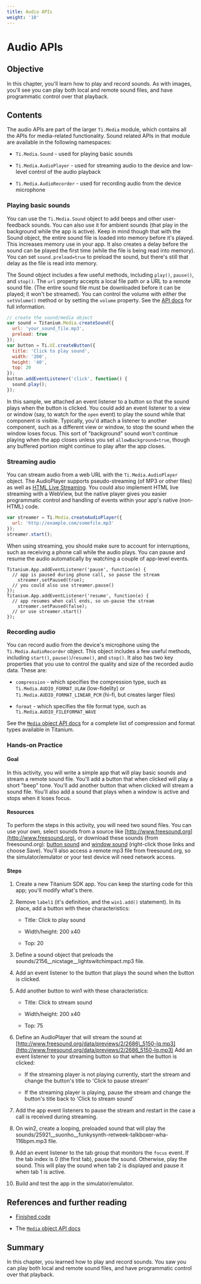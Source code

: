 ```yaml
---
title: Audio APIs
weight: '10'
---
```


# Audio APIs

## Objective

In this chapter, you'll learn how to play and record sounds. As with images, you'll see you can play both local and remote sound files, and have programmatic control over that playback.

## Contents

The audio APIs are part of the larger `Ti.Media` module, which contains all the APIs for media-related functionality. Sound related APIs in that module are available in the following namespaces:

* `Ti.Media.Sound` - used for playing basic sounds

* `Ti.Media.AudioPlayer` - used for streaming audio to the device and low-level control of the audio playback

* `Ti.Media.AudioRecorder` - used for recording audio from the device microphone

### Playing basic sounds

You can use the `Ti.Media.Sound` object to add beeps and other user-feedback sounds. You can also use it for ambient sounds (that play in the background while the app is active). Keep in mind though that with the Sound object, the entire sound file is loaded into memory before it's played. This increases memory use in your app. It also creates a delay before the sound can be played the first time (while the file is being read into memory). You can set `sound.preload=true` to preload the sound, but there's still that delay as the file is read into memory.

The Sound object includes a few useful methods, including `play()`, `pause()`, and `stop()`. The `url` property accepts a local file path or a URL to a remote sound file. (The entire sound file must be downloaded before it can be played; it won't be streamed). You can control the volume with either the `setVolume()` method or by setting the `volume` property. See the [API docs](http://developer.appcelerator.com/apidoc/mobile/latest/Titanium.Media.Sound-object) for full information.

```javascript
// create the sound/media object
var sound = Titanium.Media.createSound({
  url: 'your_sound_file.mp3',
  preload: true
});
var button = Ti.UI.createButton({
  title: 'Click to play sound',
  width: '200',
  height: '40',
  top: 20
});
button.addEventListener('click', function() {
  sound.play();
});
```

In this sample, we attached an event listener to a button so that the sound plays when the button is clicked. You could add an event listener to a view or window (say, to watch for the `open` event) to play the sound while that component is visible. Typically, you'd attach a listener to another component, such as a different view or window, to stop the sound when the window loses focus. This sort of "background" sound won't continue playing when the app closes unless you set `allowBackground=true`, though any buffered portion might continue to play after the app closes.

### Streaming audio

You can stream audio from a web URL with the `Ti.Media.AudioPlayer` object. The AudioPlayer supports pseudo-streaming (of MP3 or other files) as well as [HTML Live Streaming](http://developer.apple.com/library/ios/#documentation/networkinginternet/conceptual/streamingmediaguide/Introduction/Introduction.html#//apple_ref/doc/uid/TP40008332-CH1-DontLinkElementID_39). You could also implement HTML live streaming with a WebView, but the native player gives you easier programmatic control and handling of events within your app's native (non-HTML) code.

```javascript
var streamer = Ti.Media.createAudioPlayer({
  url: 'http://example.com/somefile.mp3'
});
streamer.start();
```

When using streaming, you should make sure to account for interruptions, such as receiving a phone call while the audio plays. You can pause and resume the audio automatically by watching a couple of app-level events.

```
Titanium.App.addEventListener('pause', function(e) {
  // app is paused during phone call, so pause the stream
    streamer.setPaused(true);
  // you could also use streamer.pause()
});
Titanium.App.addEventListener('resume', function(e) {
  // app resumes when call ends, so un-pause the stream
    streamer.setPaused(false);
  // or use streamer.start()
});
```

### Recording audio

You can record audio from the device's microphone using the `Ti.Media.AudioRecorder` object. This object includes a few useful methods, including `start()`, `pause()`/`resume()`, and `stop()`. It also has two key properties that you use to control the quality and size of the recorded audio data. These are:

* `compression` - which specifies the compression type, such as `Ti.Media.AUDIO_FORMAT_ULAW` (low-fidelity) or `Ti.Media.AUDIO_FORMAT_LINEAR_PCM` (hi-fi, but creates larger files)

* `format` - which specifies the file format type, such as `Ti.Media.AUDIO_FILEFORMAT_WAVE`

See the [`Media` object API docs](http://developer.appcelerator.com/apidoc/mobile/latest/Titanium.Media-module) for a complete list of compression and format types available in Titanium.

### Hands-on Practice

#### Goal

In this activity, you will write a simple app that will play basic sounds and stream a remote sound file. You'll add a button that when clicked will play a short "beep" tone. You'll add another button that when clicked will stream a sound file. You'll also add a sound that plays when a window is active and stops when it loses focus.

#### Resources

To perform the steps in this activity, you will need two sound files. You can use your own, select sounds from a source like [http://www.freesound.org](http://www.freesound.org), or download these sounds (from freesound.org): [button sound](http://wiki.appcelerator.org/download/attachments/19202905/2156__nicstage__lightswitchimpact.mp3) and [window sound](http://wiki.appcelerator.org/download/attachments/19202905/25921__suonho__funkysynth-retweek-talkboxer-wha-116bpm.mp3) (right-click those links and choose Save). You'll also access a remote mp3 file from freesound.org, so the simulator/emulator or your test device will need network access.

#### Steps

1. Create a new Titanium SDK app. You can keep the starting code for this app; you'll modify what's there.

2. Remove `label1` (it's definition, and the `win1.add()` statement). In its place, add a button with these characteristics:

    * Title: Click to play sound

    * Width/height: 200 x40

    * Top: 20

3. Define a sound object that preloads the sounds/2156\_\_nicstage\_\_lightswitchimpact.mp3 file.

4. Add an event listener to the button that plays the sound when the button is clicked.

5. Add another button to win1 with these characteristics:

    * Title: Click to stream sound

    * Width/height: 200 x40

    * Top: 75

6. Define an AudioPlayer that will stream the sound at [http://www.freesound.org/data/previews/2/2686\_5150-lq.mp3](http://www.freesound.org/data/previews/2/2686_5150-lq.mp3)
    Add an event listener to your streaming button so that when the button is clicked:

    * If the streaming player is not playing currently, start the stream and change the button's title to 'Click to pause stream'

    * If the streaming player is playing, pause the stream and change the button's title back to 'Click to stream sound'

7. Add the app event listeners to pause the stream and restart in the case a call is received during streaming.

8. On win2, create a looping, preloaded sound that will play the sounds/25921\_\_suonho\_\_funkysynth-retweek-talkboxer-wha-116bpm.mp3 file.

9. Add an event listener to the tab group that monitors the `focus` event. If the tab index is 0 (the first tab), pause the sound. Otherwise, play the sound. This will play the sound when tab 2 is displayed and pause it when tab 1 is active.

10. Build and test the app in the simulator/emulator.

## References and further reading

* [Finished code](http://assets.appcelerator.com.s3.amazonaws.com/app_u/ebook/7.1_audio.zip)

* The [`Media` object API docs](http://developer.appcelerator.com/apidoc/mobile/latest/Titanium.Media-module)

## Summary

In this chapter, you learned how to play and record sounds. You saw you can play both local and remote sound files, and have programmatic control over that playback.
